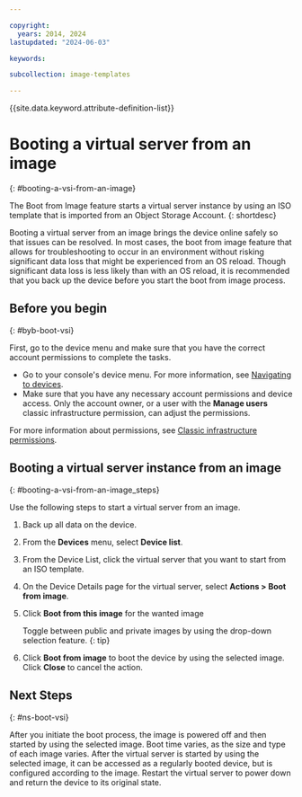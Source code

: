 ```yaml
---

copyright:
  years: 2014, 2024
lastupdated: "2024-06-03"

keywords:

subcollection: image-templates

---
```


{{site.data.keyword.attribute-definition-list}}

# Booting a virtual server from an image
{: #booting-a-vsi-from-an-image}

The Boot from Image feature starts a virtual server instance by using an ISO template that is
imported from an Object Storage Account.
{: shortdesc}

Booting a virtual server from an image brings the device online safely so that issues can be resolved. In most cases, the boot from image feature that allows for troubleshooting to occur in an environment without risking significant data loss that might be experienced from an OS reload. Though significant data loss is less likely than with an OS reload, it is recommended that you back up the device before you start the boot from image process.

## Before you begin
{: #byb-boot-vsi}

First, go to the device menu and make sure that you have the correct account permissions to complete the tasks.

* Go to your console's device menu. For more information, see [Navigating to devices](//docs/virtual-servers?topic=virtual-servers-navigating-devices).
* Make sure that you have any necessary account permissions and device access. Only the account owner, or a user with the **Manage users** classic infrastructure permission, can adjust the permissions.

For more information about permissions, see [Classic infrastructure permissions](/docs/virtual-servers?topic=virtual-servers-mngclassicinfra).

## Booting a virtual server instance from an image
{: #booting-a-vsi-from-an-image_steps}

Use the following steps to start a virtual server from an image.

1. Back up all data on the device.
2. From the **Devices** menu, select **Device list**.
3. From the Device List, click the virtual server that you want to start from an ISO template.
4. On the Device Details page for the virtual server, select **Actions > Boot from image**.
5. Click **Boot from this image** for the wanted image

    Toggle between public and private images by using the drop-down selection feature.
    {: tip}

6. Click **Boot from image** to boot the device by using the selected image. Click **Close** to cancel the action.

## Next Steps
{: #ns-boot-vsi}

After you initiate the boot process, the image is powered off and then started by using the selected image. Boot time varies, as the size and type of
each image varies. After the virtual server is started by using the selected image, it can be accessed as a regularly booted device, but is configured according to the image. Restart the virtual server to power down and return the device to its original state.
